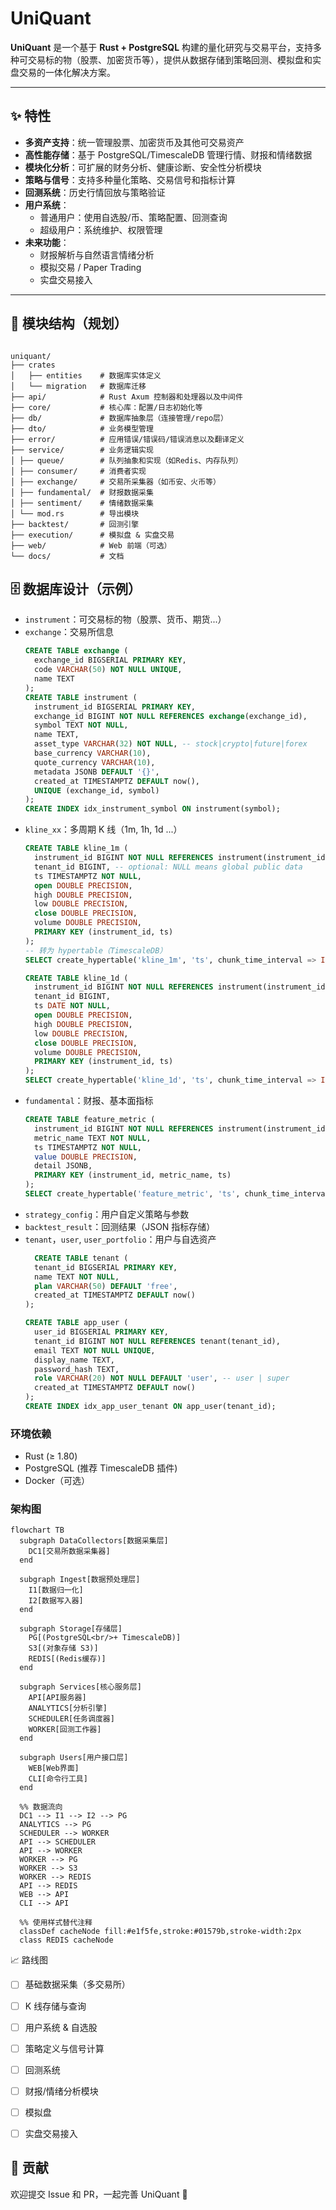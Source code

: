 # UniQuant

**UniQuant** 是一个基于 **Rust + PostgreSQL** 构建的量化研究与交易平台，支持多种可交易标的物（股票、加密货币等），提供从数据存储到策略回测、模拟盘和实盘交易的一体化解决方案。

---

## ✨ 特性

- **多资产支持**：统一管理股票、加密货币及其他可交易资产  
- **高性能存储**：基于 PostgreSQL/TimescaleDB 管理行情、财报和情绪数据  
- **模块化分析**：可扩展的财务分析、健康诊断、安全性分析模块  
- **策略与信号**：支持多种量化策略、交易信号和指标计算  
- **回测系统**：历史行情回放与策略验证  
- **用户系统**：
  - 普通用户：使用自选股/币、策略配置、回测查询  
  - 超级用户：系统维护、权限管理
- **未来功能**：
  - 财报解析与自然语言情绪分析
  - 模拟交易 / Paper Trading  
  - 实盘交易接入  
---

## 📂 模块结构（规划）
```

uniquant/
├── crates
│   ├── entities    # 数据库实体定义
│   └── migration   # 数据库迁移
├── api/            # Rust Axum 控制器和处理器以及中间件
├── core/           # 核心库：配置/日志初始化等
├── db/             # 数据库抽象层（连接管理/repo层）
├── dto/            # 业务模型管理
├── error/          # 应用错误/错误码/错误消息以及翻译定义
├── service/        # 业务逻辑实现
│ ├── queue/        # 队列抽象和实现（如Redis、内存队列）
│ ├── consumer/     # 消费者实现
│ ├── exchange/     # 交易所采集器（如币安、火币等）
│ ├── fundamental/  # 财报数据采集
│ ├── sentiment/    # 情绪数据采集
│ └── mod.rs        # 导出模块
├── backtest/       # 回测引擎
├── execution/      # 模拟盘 & 实盘交易
├── web/            # Web 前端（可选）
└── docs/           # 文档
```


## 🗄️ 数据库设计（示例）
- `instrument`：可交易标的物（股票、货币、期货...）  
- `exchange`：交易所信息  
  ```sql
  CREATE TABLE exchange (
    exchange_id BIGSERIAL PRIMARY KEY,
    code VARCHAR(50) NOT NULL UNIQUE,
    name TEXT
  );
  CREATE TABLE instrument (
    instrument_id BIGSERIAL PRIMARY KEY,
    exchange_id BIGINT NOT NULL REFERENCES exchange(exchange_id),
    symbol TEXT NOT NULL,
    name TEXT,
    asset_type VARCHAR(32) NOT NULL, -- stock|crypto|future|forex
    base_currency VARCHAR(10),
    quote_currency VARCHAR(10),
    metadata JSONB DEFAULT '{}',
    created_at TIMESTAMPTZ DEFAULT now(),
    UNIQUE (exchange_id, symbol)
  );
  CREATE INDEX idx_instrument_symbol ON instrument(symbol);
  ```
- `kline_xx`：多周期 K 线（1m, 1h, 1d ...）  
  ```sql
  CREATE TABLE kline_1m (
    instrument_id BIGINT NOT NULL REFERENCES instrument(instrument_id),
    tenant_id BIGINT, -- optional: NULL means global public data
    ts TIMESTAMPTZ NOT NULL,
    open DOUBLE PRECISION,
    high DOUBLE PRECISION,
    low DOUBLE PRECISION,
    close DOUBLE PRECISION,
    volume DOUBLE PRECISION,
    PRIMARY KEY (instrument_id, ts)
  );
  -- 转为 hypertable（TimescaleDB）
  SELECT create_hypertable('kline_1m', 'ts', chunk_time_interval => INTERVAL '1 day');

  CREATE TABLE kline_1d (
    instrument_id BIGINT NOT NULL REFERENCES instrument(instrument_id),
    tenant_id BIGINT,
    ts DATE NOT NULL,
    open DOUBLE PRECISION,
    high DOUBLE PRECISION,
    low DOUBLE PRECISION,
    close DOUBLE PRECISION,
    volume DOUBLE PRECISION,
    PRIMARY KEY (instrument_id, ts)
  );
  SELECT create_hypertable('kline_1d', 'ts', chunk_time_interval => INTERVAL '30 days');
  ```
- `fundamental`：财报、基本面指标  
  ```sql
  CREATE TABLE feature_metric (
    instrument_id BIGINT NOT NULL REFERENCES instrument(instrument_id),
    metric_name TEXT NOT NULL,
    ts TIMESTAMPTZ NOT NULL,
    value DOUBLE PRECISION,
    detail JSONB,
    PRIMARY KEY (instrument_id, metric_name, ts)
  );
  SELECT create_hypertable('feature_metric', 'ts', chunk_time_interval => INTERVAL '7 days');
  ```
- `strategy_config`：用户自定义策略与参数  
- `backtest_result`：回测结果（JSON 指标存储）  
- `tenant`，`user`, `user_portfolio`：用户与自选资产  
  ```sql
    CREATE TABLE tenant (
    tenant_id BIGSERIAL PRIMARY KEY,
    name TEXT NOT NULL,
    plan VARCHAR(50) DEFAULT 'free',
    created_at TIMESTAMPTZ DEFAULT now()
  );

  CREATE TABLE app_user (
    user_id BIGSERIAL PRIMARY KEY,
    tenant_id BIGINT NOT NULL REFERENCES tenant(tenant_id),
    email TEXT NOT NULL UNIQUE,
    display_name TEXT,
    password_hash TEXT,
    role VARCHAR(20) NOT NULL DEFAULT 'user', -- user | super
    created_at TIMESTAMPTZ DEFAULT now()
  );
  CREATE INDEX idx_app_user_tenant ON app_user(tenant_id);
  ```


### 环境依赖
- Rust (≥ 1.80)
- PostgreSQL (推荐 TimescaleDB 插件)
- Docker（可选）

### 架构图
```mermaid
flowchart TB
  subgraph DataCollectors[数据采集层]
    DC1[交易所数据采集器]
  end

  subgraph Ingest[数据预处理层]
    I1[数据归一化]
    I2[数据写入器]
  end

  subgraph Storage[存储层]
    PG[(PostgreSQL<br/>+ TimescaleDB)]
    S3[(对象存储 S3)]
    REDIS[(Redis缓存)]
  end

  subgraph Services[核心服务层]
    API[API服务器]
    ANALYTICS[分析引擎]
    SCHEDULER[任务调度器]
    WORKER[回测工作器]
  end

  subgraph Users[用户接口层]
    WEB[Web界面]
    CLI[命令行工具]
  end

  %% 数据流向
  DC1 --> I1 --> I2 --> PG
  ANALYTICS --> PG
  SCHEDULER --> WORKER
  API --> SCHEDULER
  API --> WORKER
  WORKER --> PG
  WORKER --> S3
  WORKER --> REDIS
  API --> REDIS
  WEB --> API
  CLI --> API

  %% 使用样式替代注释
  classDef cacheNode fill:#e1f5fe,stroke:#01579b,stroke-width:2px
  class REDIS cacheNode
```
📈 路线图

- [ ] 基础数据采集（多交易所）
- [ ] K 线存储与查询
- [ ] 用户系统 & 自选股
- [ ] 策略定义与信号计算
- [ ] 回测系统
- [ ] 财报/情绪分析模块
- [ ] 模拟盘
- [ ] 实盘交易接入


## 🤝 贡献
欢迎提交 Issue 和 PR，一起完善 UniQuant 🚀
